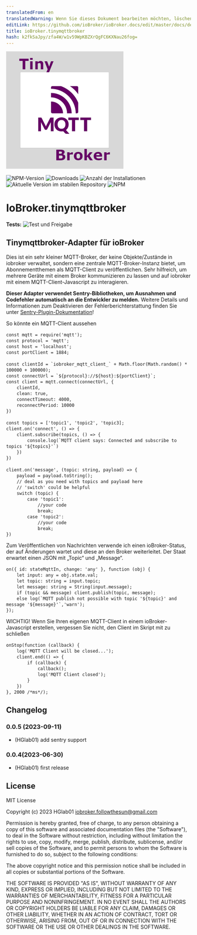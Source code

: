 ```yaml
---
translatedFrom: en
translatedWarning: Wenn Sie dieses Dokument bearbeiten möchten, löschen Sie bitte das Feld "translationsFrom". Andernfalls wird dieses Dokument automatisch erneut übersetzt
editLink: https://github.com/ioBroker/ioBroker.docs/edit/master/docs/de/adapterref/iobroker.tinymqttbroker/README.md
title: ioBroker.tinymqttbroker
hash: k2fkSaJpy/zfa4W/w1v59WpKBZXrQgFC6KXNau26fog=
---
```

![Logo](../../../en/adapterref/iobroker.tinymqttbroker/admin/tinymqttbroker.png)

![NPM-Version](https://img.shields.io/npm/v/iobroker.tinymqttbroker.svg)
![Downloads](https://img.shields.io/npm/dm/iobroker.tinymqttbroker.svg)
![Anzahl der Installationen](https://iobroker.live/badges/tinymqttbroker-installed.svg)
![Aktuelle Version im stabilen Repository](https://iobroker.live/badges/tinymqttbroker-stable.svg)
![NPM](https://nodei.co/npm/iobroker.tinymqttbroker.png?downloads=true)

# IoBroker.tinymqttbroker
**Tests:** ![Test und Freigabe](https://github.com/HGlab01/ioBroker.tinymqttbroker/workflows/Test%20and%20Release/badge.svg)

## Tinymqttbroker-Adapter für ioBroker
Dies ist ein sehr kleiner MQTT-Broker, der keine Objekte/Zustände in iobroker verwaltet, sondern eine zentrale MQTT-Broker-Instanz bietet, um Abonnementthemen als MQTT-Client zu veröffentlichen. Sehr hilfreich, um mehrere Geräte mit einem Broker kommunizieren zu lassen und auf iobroker mit einem MQTT-Client-Javascript zu interagieren.

**Dieser Adapter verwendet Sentry-Bibliotheken, um Ausnahmen und Codefehler automatisch an die Entwickler zu melden.** Weitere Details und Informationen zum Deaktivieren der Fehlerberichterstattung finden Sie unter [Sentry-Plugin-Dokumentation](https://github.com/ioBroker/plugin-sentry#plugin-sentry)!

So könnte ein MQTT-Client aussehen

```
const mqtt = require('mqtt');
const protocol = 'mqtt';
const host = 'localhost';
const portClient = 1884;

const clientId = `iobroker_mqtt_client_` + Math.floor(Math.random() * 100000 + 100000);
const connectUrl = `${protocol}://${host}:${portClient}`;
const client = mqtt.connect(connectUrl, {
    clientId,
    clean: true,
    connectTimeout: 4000,
    reconnectPeriod: 10000
})

const topics = ['topic1', 'topic2', 'topic3];
client.on('connect', () => {
    client.subscribe(topics, () => {
        console.log(`MQTT client says: Connected and subscribe to topics '${topics}'`)
    })
})

client.on('message', (topic: string, payload) => {
    payload = payload.toString();
    // deal as you need with topics and payload here
    // 'switch' could be helpful
    switch (topic) {
        case 'topic1':
            //your code
            break;
        case 'topic2':
            //your code
            break;
})
```

Zum Veröffentlichen von Nachrichten verwende ich einen ioBroker-Status, der auf Änderungen wartet und diese an den Broker weiterleitet.
Der Staat erwartet einen JSON mit „Topic“ und „Message“.

```
on({ id: stateMqttIn, change: 'any' }, function (obj) {
    let input: any = obj.state.val;
    let topic: string = input.topic;
    let message: string = String(input.message);
    if (topic && message) client.publish(topic, message);
    else log(`MQTT publish not possible with topic '${topic}' and message '${message}'`,'warn');
});
```

WICHTIG! Wenn Sie Ihren eigenen MQTT-Client in einem ioBroker-Javascript erstellen, vergessen Sie nicht, den Client im Skript mit zu schließen

```
onStop(function (callback) {
    log('MQTT Client will be closed...');
    client.end(() => {
        if (callback) {
            callback();
            log('MQTT Client closed');
        }
    })
}, 2000 /*ms*/);
```

## Changelog
<!--
	Placeholder for the next version (at the beginning of the line):
	### **WORK IN PROGRESS**
-->
### 0.0.5 (2023-09-11)
* (HGlab01) add sentry support

### 0.0.4(2023-06-30)
* (HGlab01) first release

## License
MIT License

Copyright (c) 2023 HGlab01 <iobroker.followthesun@gmail.com>

Permission is hereby granted, free of charge, to any person obtaining a copy
of this software and associated documentation files (the "Software"), to deal
in the Software without restriction, including without limitation the rights
to use, copy, modify, merge, publish, distribute, sublicense, and/or sell
copies of the Software, and to permit persons to whom the Software is
furnished to do so, subject to the following conditions:

The above copyright notice and this permission notice shall be included in all
copies or substantial portions of the Software.

THE SOFTWARE IS PROVIDED "AS IS", WITHOUT WARRANTY OF ANY KIND, EXPRESS OR
IMPLIED, INCLUDING BUT NOT LIMITED TO THE WARRANTIES OF MERCHANTABILITY,
FITNESS FOR A PARTICULAR PURPOSE AND NONINFRINGEMENT. IN NO EVENT SHALL THE
AUTHORS OR COPYRIGHT HOLDERS BE LIABLE FOR ANY CLAIM, DAMAGES OR OTHER
LIABILITY, WHETHER IN AN ACTION OF CONTRACT, TORT OR OTHERWISE, ARISING FROM,
OUT OF OR IN CONNECTION WITH THE SOFTWARE OR THE USE OR OTHER DEALINGS IN THE
SOFTWARE.